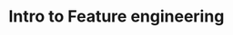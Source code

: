 # Intro to Feature engineering

<!-- 
This information is not inherently meaningful, but you add up the number of years by doing some quick mental math and find out the person is 22 years old (which is above the legal drinking age). What happened there? You took a piece of information ("09/12/1998") and transformed it to become another variable (age) to solve the question you had ("Is this person allowed to drink?"). -->
